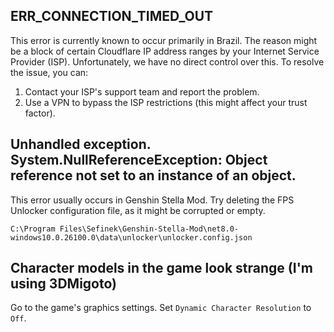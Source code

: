 [//]: # (Title: Troubleshooting - Stella Mod Docs)
[//]: # (Description: )
[//]: # (Tags: )
[//]: # (Canonical: /genshin-stella-mod/docs?page=troubleshooting)
[//]: # (Contributors: Sefinek)

## ERR_CONNECTION_TIMED_OUT <!-- {#err-connection-timed-out} -->
This error is currently known to occur primarily in Brazil. The reason might be a block of certain Cloudflare IP address ranges by your Internet Service Provider (ISP).
Unfortunately, we have no direct control over this. To resolve the issue, you can:
1. Contact your ISP's support team and report the problem.
2. Use a VPN to bypass the ISP restrictions (this might affect your trust factor).

## Unhandled exception. System.NullReferenceException: Object reference not set to an instance of an object. <!-- {#nullreferenceexception} -->
This error usually occurs in Genshin Stella Mod. Try deleting the FPS Unlocker configuration file, as it might be corrupted or empty.
```
C:\Program Files\Sefinek\Genshin-Stella-Mod\net8.0-windows10.0.26100.0\data\unlocker\unlocker.config.json
```

## Character models in the game look strange (I'm using 3DMigoto)
Go to the game's graphics settings. Set `Dynamic Character Resolution` to `Off`.